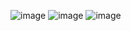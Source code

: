 ![image](https://github.com/rolando1803/bigdata/assets/55965131/6c922c52-6be6-4f9e-8d82-3d4ab3856fe5)
![image](https://github.com/rolando1803/bigdata/assets/55965131/678d3277-acc0-4be4-b352-9140eace4937)
![image](https://github.com/rolando1803/bigdata/assets/55965131/0ef6173b-be5a-437b-b19f-6907d518d611)
